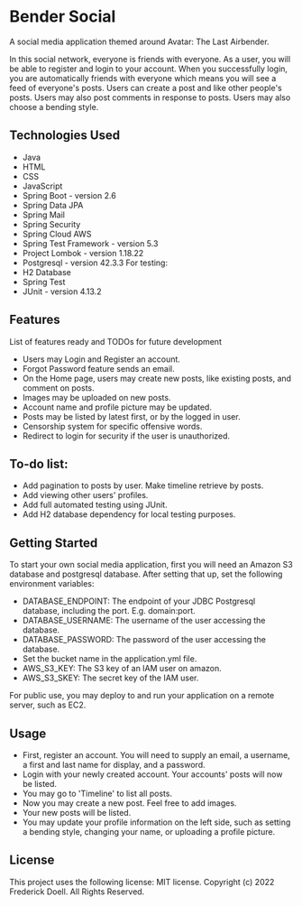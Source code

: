 # Bender Social
A social media application themed around Avatar: The Last Airbender.

In this social network, everyone is friends with everyone. As a user, you will be able to register and login to your account. When you successfully login, you are automatically friends with everyone which means you will see a feed of everyone's posts. Users can create a post and like other people's posts. Users may also post comments in response to posts. Users may also choose a bending style.

## Technologies Used
* Java
* HTML
* CSS
* JavaScript
* Spring Boot - version 2.6
* Spring Data JPA
* Spring Mail
* Spring Security
* Spring Cloud AWS
* Spring Test Framework - version 5.3
* Project Lombok - version 1.18.22
* Postgresql - version 42.3.3
For testing:
* H2 Database
* Spring Test
* JUnit - version 4.13.2

## Features
List of features ready and TODOs for future development
* Users may Login and Register an account.
* Forgot Password feature sends an email.
* On the Home page, users may create new posts, like existing posts, and comment on posts.
* Images may be uploaded on new posts.
* Account name and profile picture may be updated.
* Posts may be listed by latest first, or by the logged in user.
* Censorship system for specific offensive words.
* Redirect to login for security if the user is unauthorized.

## To-do list:
* Add pagination to posts by user. Make timeline retrieve by posts.
* Add viewing other users' profiles.
* Add full automated testing using JUnit.
* Add H2 database dependency for local testing purposes.

## Getting Started
To start your own social media application, first you will need an Amazon S3 database and postgresql database.
After setting that up, set the following environment variables:
* DATABASE_ENDPOINT: The endpoint of your JDBC Postgresql database, including the port. E.g. domain:port.
* DATABASE_USERNAME: The username of the user accessing the database.
* DATABASE_PASSWORD: The password of the user accessing the database.
* Set the bucket name in the application.yml file.
* AWS_S3_KEY: The S3 key of an IAM user on amazon.
* AWS_S3_SKEY: The secret key of the IAM user.

For public use, you may deploy to and run your application on a remote server, such as EC2.

## Usage
* First, register an account. You will need to supply an email, a username, a first and last name for display, and a password.
* Login with your newly created account. Your accounts' posts will now be listed.
* You may go to 'Timeline' to list all posts.
* Now you may create a new post. Feel free to add images.
* Your new posts will be listed.
* You may update your profile information on the left side, such as setting a bending style, changing your name, or uploading a profile picture.

## License
This project uses the following license: MIT license.
Copyright (c) 2022 Frederick Doell. All Rights Reserved.
